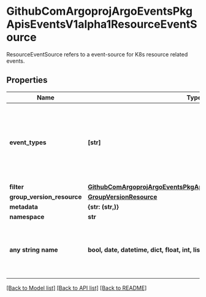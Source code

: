 # GithubComArgoprojArgoEventsPkgApisEventsV1alpha1ResourceEventSource

ResourceEventSource refers to a event-source for K8s resource related events.

## Properties
Name | Type | Description | Notes
------------ | ------------- | ------------- | -------------
**event_types** | **[str]** | EventTypes is the list of event type to watch. Possible values are - ADD, UPDATE and DELETE. | [optional] 
**filter** | [**GithubComArgoprojArgoEventsPkgApisEventsV1alpha1ResourceFilter**](GithubComArgoprojArgoEventsPkgApisEventsV1alpha1ResourceFilter.md) |  | [optional] 
**group_version_resource** | [**GroupVersionResource**](GroupVersionResource.md) |  | [optional] 
**metadata** | **{str: (str,)}** |  | [optional] 
**namespace** | **str** |  | [optional] 
**any string name** | **bool, date, datetime, dict, float, int, list, str, none_type** | any string name can be used but the value must be the correct type | [optional]

[[Back to Model list]](../README.md#documentation-for-models) [[Back to API list]](../README.md#documentation-for-api-endpoints) [[Back to README]](../README.md)


